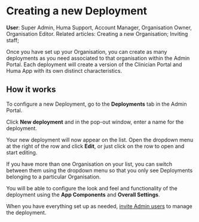 # Creating a new Deployment
**User**: Super Admin, Huma Support, Account Manager, Organisation Owner, Organisation Editor.
Related articles: Creating a new Organisation; Inviting staff; 

Once you have set up your Organisation, you can create as many deployments as you need associated to that organisation within the Admin Portal. Each deployment will create a version of the Clinician Portal and Huma App with its own distinct characteristics. 
## How it works​
To configure a new Deployment, go to the **Deployments** tab in the Admin Portal.

Click **New deployment** and in the pop-out window, enter a name for the deployment.

Your new deployment will now appear on the list. Open the dropdown menu at the right of the row and click **Edit**, or just click on the row to open and start editing.

If you have more than one Organisation on your list, you can switch between them using the dropdown menu so that you only see Deployments belonging to a particular Organisation.
 
You will be able to configure the look and feel and functionality of the deployment using the **App Components** and **Overall Settings**.

When you have everything set up as needed, [invite Admin users]() to manage the deployment.

